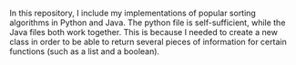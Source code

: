 In this repository, I include my implementations of popular sorting algorithms in Python and Java. The python file is self-sufficient, while the Java files both work together. This is because I needed to create a new class in order to be able to return several pieces of information for certain functions (such as a list and a boolean).
